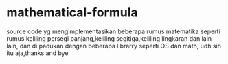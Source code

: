 # mathematical-formula
source code yg mengimplementasikan beberapa rumus matematika seperti rumus keliling persegi panjang,keliling segitiga,keliling lingkaran dan lain lain, dan di padukan dengan beberapa librarry seperti OS dan math, udh sih itu aja,thanks and bye
